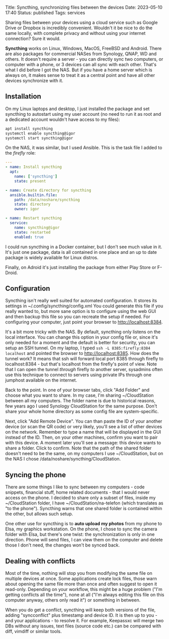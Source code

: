 Title: Syncthing, synchronizing files between the devices
Date: 2023-05-10 17:40
Status: published
Tags: services

Sharing files between your devices using a cloud service such as Google Drive or Dropbox is incredibly convenient.
Wouldn't it be nice to do the same locally, with complete privacy and without using your internet connection? Sure it would.

**Syncthing** works on Linux, Windows, MacOS, FreeBSD and Android. There are also packages for commercial NASes from Synology,
QNAP, WD and others. It doesn't require a server - you can directly sync two computers, or computer with a phone,
or 3 devices can all sync with each other. That's what I did before I got the NAS. But if you have a home server which is
always on, it makes sense to treat it as a central point and have all other devices synchronize with it.

## Installation

On my Linux laptops and desktop, I just installed the package and set syncthing to autostart using my
user account (no need to run it as root and a dedicated account wouldn't have access to my files):

```bash
apt install syncthing
systemctl enable syncthing@igor
systemctl start syncthing@igor
```

On the NAS, it was similar, but I used Ansible. This is the task file I added to the *firefly* role:

```yaml
---
- name: Install syncthing
  apt: 
    name: ['syncthing'] 
    state: present

- name: Create directory for syncthing
  ansible.builtin.file:
    path: /data/noshare/syncthing
    state: directory
    owner: igor

- name: Restart syncthing
  service:
    name: syncthing@igor
    state: restarted
    enabled: true
```

I could run syncthing in a Docker container, but I don't see much value in it. It's just one package,
data is all contained in one place and an up to date package is widely available for Linux distros.

Finally, on Adroid it's just installing the package from either Play Store or F-Droid.

## Configuration

Syncthing isn't really well suited for automated configuration. It stores its settings in ~/.config/syncthing/config.xml
You could generate this file if you really wanted to, but more sane option is to configure using the web GUI and then
backup this file so you can recreate the setup if needed. For configuring your computer, just point your browser to
<http://localhost:8384>.

It's a bit more tricky with the NAS. By default, syncthing only listens on the local interface. You can change this
option in your config file or, since it's only needed for a moment and the default is better for security, you can
setup an SSH tunnel. On my laptop, I typed `ssh -L 8385:firefly:8384 localhost` and pointed the browser to <http://localhost:8385>.
How does the tunnel work? It means that ssh will forward local port 8385 through firefly to localhost:8384 - but that's localhost
from the firefly's point of view. Note that I can open the tunnel *through* firefly *to* another server, sysadmins often use this
technique to connect to servers using private IPs through one jumphost available on the internet.

Back to the point. In one of your browser tabs, click "Add Folder" and choose what you want to share. In my case, I'm sharing
~/CloudStation between all my computers. The folder name is due to historical reasons, few years ago I used Synology CloudStation
for the same purpose. Don't share your whole home directory as some config file are system-specific.

Next, click "Add Remote Device". You can than paste the ID of your another device (or scan the QR code) or very likely, you'll
see a list of other devices on the network. Remember to type a name that will be displayed in the GUI instead of the ID. Then,
on your other machines, confirm you want to pair with this device. A moment later you'll see a message: this device wants to
share a folder. Click to confirm. Note that the path of the shared folder doesn't need to be the same, on my computers I use
~/CloudStation, but on the NAS I chose /data/noshare/syncthing/CloudStation.

## Syncing the phone

There are some things I like to sync between my computers - code snippets, financial stuff, home related documents - that I
would never access on the phone. I decided to share only a subset of files, inside my ~/CloudStation folder, I have 
~/CloudStation/na-telefon (which translates as "to the phone"). Syncthing warns that one shared folder is contained
within the other, but allows such setup.

One other use for syncthing is to **auto upload my photos** from my phone to Elsa, my graphics workstation. On the 
phone, I chose to sync the camera folder with Elsa, but there's one twist: the synchronization is only in one
direction. Phone will send files, I can view them on the computer and delete those I don't need, the changes won't be
synced back. 

## Dealing with conflicts

Most of the time, nothing will stop you from modifying the same file on multiple devices at once. Some applications
create lock files, those warn about opening the same file more than once and often suggest to open it read-only.
Depending on your workflow, this might be a huge problem ("I'm getting conflicts all the time"), none at all
("I'm always editing this file on this computer anyway, others only read it") or something in between.

When you do get a conflict, syncthing will keep both versions of the file, adding "syncconflict" plus timestamp
and device ID. It is then up to you - and your applications - to resolve it. For example, Keepassxc will merge
two DBs without any issues, text files (source code etc.) can be compared with diff, vimdiff or similar tools.